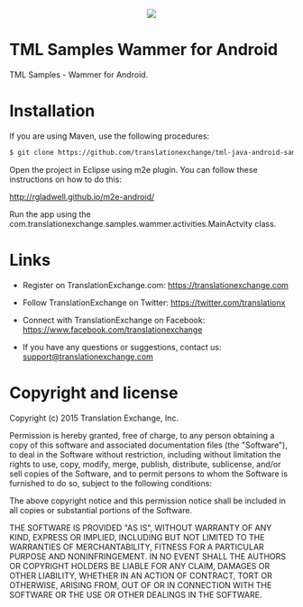 <p align="center">
  <img src="https://avatars0.githubusercontent.com/u/1316274?v=3&s=200">
</p>

TML Samples Wammer for Android
===

TML Samples - Wammer for Android.

Installation
==================

If you are using Maven, use the following procedures:

```bash
$ git clone https://github.com/translationexchange/tml-java-android-samples-wammer.git
```

Open the project in Eclipse using m2e plugin. You can follow these instructions on how to do this:

http://rgladwell.github.io/m2e-android/

Run the app using the com.translationexchange.samples.wammer.activities.MainActvity class.

Links
==================

* Register on TranslationExchange.com: https://translationexchange.com

* Follow TranslationExchange on Twitter: https://twitter.com/translationx

* Connect with TranslationExchange on Facebook: https://www.facebook.com/translationexchange

* If you have any questions or suggestions, contact us: support@translationexchange.com


Copyright and license
==================

Copyright (c) 2015 Translation Exchange, Inc.

Permission is hereby granted, free of charge, to any person obtaining
a copy of this software and associated documentation files (the
"Software"), to deal in the Software without restriction, including
without limitation the rights to use, copy, modify, merge, publish,
distribute, sublicense, and/or sell copies of the Software, and to
permit persons to whom the Software is furnished to do so, subject to
the following conditions:

The above copyright notice and this permission notice shall be
included in all copies or substantial portions of the Software.

THE SOFTWARE IS PROVIDED "AS IS", WITHOUT WARRANTY OF ANY KIND,
EXPRESS OR IMPLIED, INCLUDING BUT NOT LIMITED TO THE WARRANTIES OF
MERCHANTABILITY, FITNESS FOR A PARTICULAR PURPOSE AND
NONINFRINGEMENT. IN NO EVENT SHALL THE AUTHORS OR COPYRIGHT HOLDERS BE
LIABLE FOR ANY CLAIM, DAMAGES OR OTHER LIABILITY, WHETHER IN AN ACTION
OF CONTRACT, TORT OR OTHERWISE, ARISING FROM, OUT OF OR IN CONNECTION
WITH THE SOFTWARE OR THE USE OR OTHER DEALINGS IN THE SOFTWARE.


